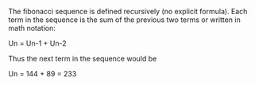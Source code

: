The fibonacci sequence is defined recursively (no explicit formula). Each term in the sequence is the sum of the previous two terms or written in math notation:

Un = Un-1 + Un-2

Thus the next term in the sequence would be

Un = 144 + 89 = 233